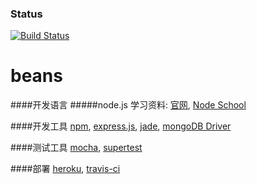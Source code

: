 ### Status
[![Build Status](https://travis-ci.org/xchang/beans.svg?branch=master)](https://travis-ci.org/xchang/beans)

beans
=====

####开发语言
#####node.js 
学习资料:
[官网](http://nodejs.org/),
[Node School](http://nodeschool.io/)

####开发工具
[npm](https://www.npmjs.org/),
[express.js](http://expressjs.com/),
[jade](http://jade-lang.com/),
[mongoDB Driver](http://mongodb.github.io/node-mongodb-native/)

####测试工具
[mocha](http://visionmedia.github.io/mocha),
[supertest](https://github.com/visionmedia/supertest)

####部署
[heroku](http://heroku.com/),
[travis-ci](https://travis-ci.org/)